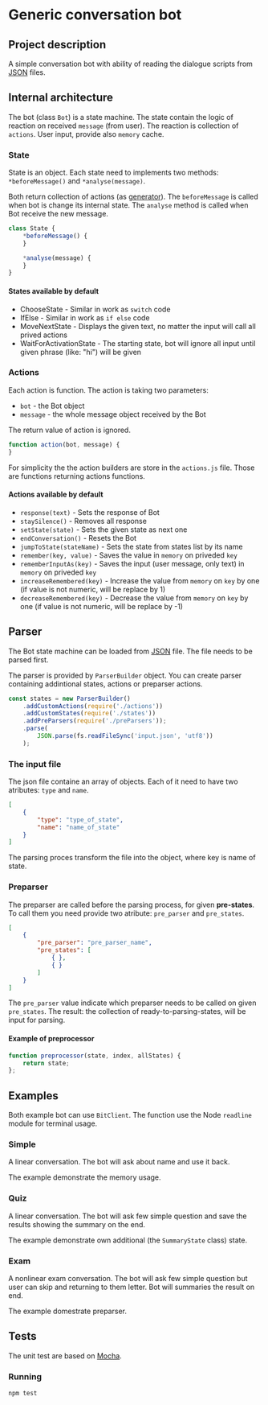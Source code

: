 # Generic conversation bot

## Project description

A simple conversation bot with ability of reading the dialogue scripts from  [JSON](https://en.wikipedia.org/wiki/JSON) files.

## Internal architecture

The bot (class `Bot`) is a state machine. The state contain the logic of reaction on received `message` (from user). The reaction is collection of `actions`. User input, provide also `memory` cache.

### State

State is an object. Each state need to implements two methods: `*beforeMessage()` and `*analyse(message)`.

Both return collection of actions (as [generator](https://developer.mozilla.org/en-US/docs/Web/JavaScript/Guide/Iterators_and_Generators#Generator_functions)).
The `beforeMessage` is called when bot is change its internal state. The `analyse` method is called when Bot receive the new message.

```js
class State {
    *beforeMessage() {
    }

    *analyse(message) {
    }
}
```

#### States available by default

* ChooseState - Similar in work as `switch` code
* IfElse - Similar in work as `if else` code
* MoveNextState - Displays the given text, no matter the input will call all prived actions
* WaitForActivationState - The starting state, bot will ignore all input until given phrase (like: "hi") will be given

### Actions

Each action is function. The action is taking two parameters:

* `bot` - the Bot object
* `message` - the whole message object received by the Bot

The return value of action is ignored.

```js
function action(bot, message) {
}
```

For simplicity the the action builders are store in the `actions.js` file. Those are functions returning actions functions.

#### Actions available by default

* `response(text)` - Sets the response of Bot
* `staySilence()` - Removes all response
* `setState(state)` - Sets the given state as next one
* `endConversation()` - Resets the Bot
* `jumpToState(stateName)` - Sets the state from states list by its name
* `remember(key, value)` - Saves the value in `memory` on priveded `key`
* `rememberInputAs(key)` - Saves the input (user message, only text) in `memory` on priveded `key`
* `increaseRemembered(key)` - Increase the value from `memory` on `key` by one (if value is not numeric, will be replace by 1)
* `decreaseRemembered(key)` - Decrease the value from `memory` on `key` by one (if value is not numeric, will be replace by -1)

## Parser

The Bot state machine can be loaded from [JSON](https://en.wikipedia.org/wiki/JSON) file. The file needs to be parsed first.

The parser is provided by `ParserBuilder` object. You can create parser containing addintional states, actions or preparser actions.

```js
const states = new ParserBuilder()
    .addCustomActions(require('./actions'))
    .addCustomStates(require('./states'))
    .addPreParsers(require('./preParsers'));
    .parse(
        JSON.parse(fs.readFileSync('input.json', 'utf8'))
    );
```

### The input file

The json file containe an array of objects. Each of it need to have two atributes: `type` and `name`.

```json
[
    {
        "type": "type_of_state",
        "name": "name_of_state"
    }
]
```

The parsing proces transform the file into the object, where key is name of state.

### Preparser

The preparser are called before the parsing process, for given **pre-states**. To call them you need provide two atribute: `pre_parser` and `pre_states`.

```json
[
    {
        "pre_parser": "pre_parser_name",
        "pre_states": [
            { },
            { }
        ]
    }
]
```

The `pre_parser` value indicate which preparser needs to be called on given `pre_states`. The result: the collection of ready-to-parsing-states, will be input for parsing.

#### Example of preprocessor

```js
function preprocessor(state, index, allStates) {
    return state;
};
```

## Examples

Both example bot can use `BitClient`. The function use the Node `readline` module for terminal usage.

### Simple

A linear conversation. The bot will ask about name and use it back.

The example demonstrate the memory usage.

### Quiz

A linear conversation. The bot will ask few simple question and save the results showing the summary on the end.

The example demonstrate own additional (the `SummaryState` class) state.

### Exam

A nonlinear exam conversation. The bot will ask few simple question but user can skip and returning to them letter. Bot will summaries the result on end.

The example domestrate preparser.

## Tests

The unit test are based on [Mocha](https://mochajs.org/).

### Running

```bash
npm test
```
